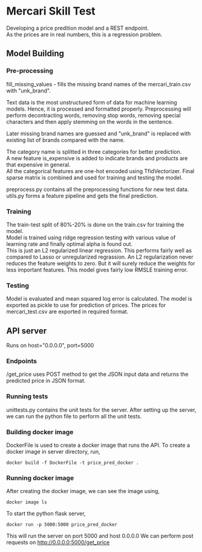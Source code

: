# Mercari Skill Test
Developing a price predition model and a REST endpoint.\
As the prices are in real numbers, this is a regression problem.
## Model Building
### Pre-processing
fill_missing_values - fills the missing brand names of the mercari_train.csv with "unk_brand".

Text data is the most unstructured form of data for machine learning models. Hence, it is processed and formatted properly.
Preprocessing will perform decontracting words, removing stop words, removing special characters and then apply stemming on the words in the sentence. 

Later missing brand names are guessed and "unk_brand" is replaced with existing list of brands compared with the name.

The category name is splitted in three categories for better prediction.\
A new feature is_expensive is added to indicate brands and products are that expensive in general.\
All the categorical features are one-hot encoded using TfidVectorizer.
Final sparse matrix is combined and used for training and testing the model.

preprocess.py contains all the preprocessing functions for new test data.
utils.py forms a feature pipeline and gets the final prediction.

### Training

The train-test split of 80%-20% is done on the train.csv for training the model.\
Model is trained using ridge regression testing with various value of learning rate and finally optimal alpha is found out.\
This is just an L2 regularized linear regression. This performs fairly well as compared to Lasso or unregularized regrassion. An L2 regularization never reduces the feature weights to zero. But it will surely reduce the weights for less important features.
This model gives fairly low RMSLE training error.

### Testing

Model is evaluated and mean squared log error is calculated. The model is exported as pickle to use for prediction of prices.
The prices for mercari_test.csv are exported in required format.

## API server
Runs on host="0.0.0.0", port=5000
### Endpoints
/get_price uses POST method to get the JSON input data and returns the predicted price in JSON format.

### Running tests
unittests.py contains the unit tests for the server.
After setting up the server, we can run the python file to perform all the unit tests.

### Building docker image
DockerFile is used to create a docker image that runs the API.
To create a docker image in server directory, run, 
```
docker build -f DockerFile -t price_pred_docker .
```

### Running docker image
After creating the docker image, we can see the image using,
```
docker image ls
```

To start the python flask server,
```
docker run -p 5000:5000 price_pred_docker
```
This will run the server on port 5000 and host 0.0.0.0
We can perform post requests on http://0.0.0.0:5000/get_price




